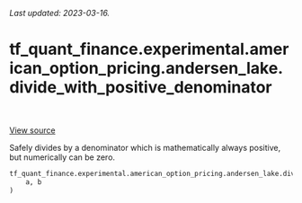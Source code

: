 <!--
This file is generated by a tool. Do not edit directly.
For open-source contributions the docs will be updated automatically.
-->

*Last updated: 2023-03-16.*

<div itemscope itemtype="http://developers.google.com/ReferenceObject">
<meta itemprop="name" content="tf_quant_finance.experimental.american_option_pricing.andersen_lake.divide_with_positive_denominator" />
<meta itemprop="path" content="Stable" />
</div>

# tf_quant_finance.experimental.american_option_pricing.andersen_lake.divide_with_positive_denominator

<!-- Insert buttons and diff -->

<table class="tfo-notebook-buttons tfo-api" align="left">
</table>

<a target="_blank" href="https://github.com/paolodelia99/tf-quant-finance/blob/main/tf_quant_finance/experimental/american_option_pricing/common.py">View source</a>



Safely divides by a denominator which is mathematically always positive, but numerically can be zero.

```python
tf_quant_finance.experimental.american_option_pricing.andersen_lake.divide_with_positive_denominator(
    a, b
)
```



<!-- Placeholder for "Used in" -->
